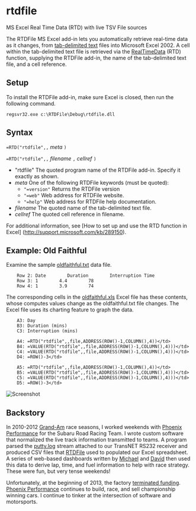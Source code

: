 rtdfile
=======

MS Excel Real Time Data (RTD) with live TSV File sources

The RTDFile MS Excel add-in lets you automatically retrieve real-time data as it changes, from 
[tab-delimited text](http://office.microsoft.com/en-us/excel-help/file-formats-that-are-supported-in-excel-HP010014103.aspx#TextFormats)
files into Microsoft Excel 2002. A cell within the tab-delimited text file is retrieved via the 
[RealTimeData](http://office.microsoft.com/en-us/excel-help/rtd-HP003066237.aspx) (RTD) function,
supplying the RTDFile add-in, the name of the tab-delimited text file, and a cell reference.

Setup
-----
To install the RTDFile add-in, make sure Excel is closed, then run the following command.

    regsvr32.exe c:\RTDFile\Debug\rtdfile.dll

Syntax
------
`=RTD("rtdfile",,` *meta* `)`

`=RTD("rtdfile",,` *filename* `,` *cellref* `)`

- "rtdfile"  The quoted program name of the RTDFile add-in. Specify it exactly as shown.
- *meta*	One of the following RTDFile keywords (must be quoted):
  - `"=version"`	Returns the RTDFile version
  - `"=web"`	Web address for RTDFile website.
  - `"=help"`	Web address for RTDFile help documentation.
- *filename*	The quoted name of the tab-delimited text file.
- *cellref*	The quoted cell reference in filename.

For additional information, see [How to set up and use the RTD function in Excel]
(http://support.microsoft.com/kb/289150).

Example: Old Faithful
---------------------
Examine the sample [oldfaithful.txt](https://github.com/kenklin/rtdfile/blob/master/demo/oldfaithful.txt) data file.
```
    Row 2: Date        Duration        Interruption Time
    Row 3: 1        4.4        78
    Row 4: 1        3.9        74
```
The corresponding cells in the [oldfaithful.xls](https://github.com/kenklin/rtdfile/blob/master/demo/oldfaithful.xls)
Excel file has these contents, whose computes values change as the oldfaithful.txt file changes.  The Excel file
uses its charting feature to graph the data.
```
    A3: Day
    B3: Duration (mins)
    C3: Interruption (mins)

    A4: =RTD("rtdfile",,file,ADDRESS(ROW()-1,COLUMN(),4))</td>
    B4: =VALUE(RTD("rtdfile",,file,ADDRESS(ROW()-1,COLUMN(),4)))</td>
    C4: =VALUE(RTD("rtdfile",,file,ADDRESS(ROW()-1,COLUMN(),4)))</td>
    D4: =ROW()-3</td>
    
    A5: =RTD("rtdfile",,file,ADDRESS(ROW()-1,COLUMN(),4))</td>
    B5: =VALUE(RTD("rtdfile",,file,ADDRESS(ROW()-1,COLUMN(),4)))</td>
    C5: =VALUE(RTD("rtdfile",,file,ADDRESS(ROW()-1,COLUMN(),4)))</td>
    D5: =ROW()-3</td>
````
![Screenshot](https://raw.github.com/kenklin/rtdfile/master/demo/oldfaithful.png)

Backstory
---------
In 2010-2012 [Grand-Am](http://grand-am.com) race seasons, I worked weekends with 
[Phoenix Performance](http://phoenixperformance-news.com/) for the Subaru Road Racing Team.
I wrote custom software that normalized the live track information transmitted to teams.
A program parsed the [putty.log](http://putty.org) stream attached to our TransNET RS232 receiver and produced
CSV files that [RTDFile](https://github.com/kenklin/rtdfile) used to populated our Excel spreadsheet.
A series of web-based dashboards written by 
[Michael](https://github.com/michaelelin) and 
[David](https://github.com/crazycow013)
then used this data to derive lap, time, and fuel information
to help with race strategy.  These were fun, but very tense weekends!

Unfortunately, at the beginning of 2013, the factory [terminated funding](http://subiesport.tv/site/2013/02/subaru-terminating-road-racing-team/).
[Phoenix Performance](http://phoenixperformance-news.com/) continues to build, race, and sell championship winning cars.
I continue to tinker at the intersection of software and motorsports.

